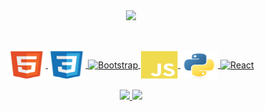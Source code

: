 <div align = "center">

  <a href="https://github.com/bernardo-caetano">
  <img   width="450" src="https://github-readme-stats.vercel.app/api/top-langs/?username=bernardo-caetano&layout=compact&langs_count=7&theme=dark"/>
  
  ##
  <br>
  <div>
    <img align="center" alt="HTML" height="45" width="60" src="https://raw.githubusercontent.com/devicons/devicon/master/icons/html5/html5-original.svg">
    <img align="center" alt="CSS" height="45" width="60" src="https://raw.githubusercontent.com/devicons/devicon/master/icons/css3/css3-original.svg">
    <img align="center" alt="Bootstrap" height="55" width="60" src="https://cdn.jsdelivr.net/gh/devicons/devicon/icons/bootstrap/bootstrap-original.svg" />
    <img align="center" alt="Js" height="45" width="60" src="https://raw.githubusercontent.com/devicons/devicon/master/icons/javascript/javascript-plain.svg">
    <img align="center" alt="Python" height="45" width="60" src="https://raw.githubusercontent.com/devicons/devicon/master/icons/python/python-original.svg">
    <img align="center" alt="React" height="45" width="60" src="https://cdn.jsdelivr.net/gh/devicons/devicon/icons/react/react-original-wordmark.svg" />
    
          
         
          
    
  </div>  
  <br>
  <div>
    <a href = "mailto:bernardocaetanofa@gmail.com"><img src="https://img.shields.io/badge/-Gmail-%23333?style=for-the-badge&logo=gmail&logoColor=white" target="_blank"</a>
    <a href="https://www.linkedin.com/in/bernardo-caetano-fernandes-araujo-03b8511a3/" target="_blank"><img src="https://img.shields.io/badge/-LinkedIn-%230077B5?style=for-the-badge&logo=linkedin&logoColor=white" target="_blank"></a> 
  </div>
</div>

